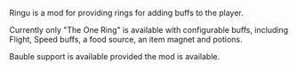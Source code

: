 Ringu is a mod for providing rings for adding buffs to the player.

Currently only "The One Ring" is available with configurable buffs, including Flight, Speed buffs, a food source, an item magnet and potions.

Bauble support is available provided the mod is available. 